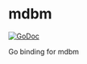 # mdbm

[![GoDoc](https://godoc.org/github.com/tann/mdbm?status.svg)](https://godoc.org/github.com/tann/mdbm)

Go binding for mdbm
